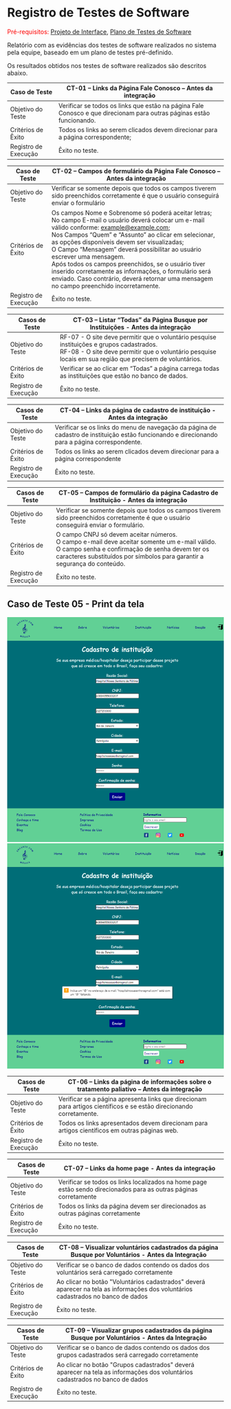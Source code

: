 # Registro de Testes de Software

<span style="color:red">Pré-requisitos: <a href="3-Projeto de Interface.md"> Projeto de Interface</a></span>, <a href="8-Plano de Testes de Software.md"> Plano de Testes de Software</a>

Relatório com as evidências dos testes de software realizados no sistema pela equipe, baseado em um plano de testes pré-definido.

Os resultados obtidos nos testes de software realizados são descritos abaixo. 

|Caso de Teste|CT-01 – Links da Página Fale Conosco – Antes da integração|
|-----|-----|
|Objetivo do Teste|Verificar se todos os links que estão na página Fale Conosco e que direcionam para outras páginas estão funcionando. |
|Critérios de Êxito|Todos os links ao serem clicados devem direcionar para a página correspondente; |
|Registro de Execução  |Êxito no teste.  |

|Caso de Teste|CT-02 – Campos de formulário da Página Fale Conosco – Antes da integração |
|-----|-----|
|Objetivo do Teste|Verificar se somente depois que todos os campos tiverem sido preenchidos corretamente é que o usuário conseguirá enviar o formulário|
|Critérios de Êxito|Os campos Nome e Sobrenome só poderá aceitar letras; <br>No campo E-mail o usuário deverá colocar um e-mail válido conforme: example@example.com;<br> Nos Campos “Quem” e “Assunto” ao clicar em selecionar, as opções disponíveis devem ser visualizadas; <br>O Campo “Mensagem” deverá possibilitar ao usuário escrever uma mensagem. <br>Após todos os campos preenchidos, se o usuário tiver inserido corretamente as informações, o formulário será enviado. Caso contrário, deverá retornar uma mensagem no campo preenchido incorretamente.|
|Registro de Execução  |Êxito no teste.  |

|Casos de Teste|CT-03 – Listar “Todas” da Página Busque por Instituições - Antes da integração |
|-----|-----|
|Objetivo do Teste  |RF-07 - O site deve permitir que o voluntário pesquise instituições e grupos cadastrados. <br>RF-08 - O site deve permitir que o voluntário pesquise locais em sua região que precisem de voluntários. |
|Critérios de Êxito|Verificar se ao clicar em “Todas” a página carrega todas as instituições que estão no banco de dados.|
|Registro de Execução|Êxito no teste.|

|Casos de Teste|CT-04 – Links da página de cadastro de instituição - Antes da integração |
|-----|-----|
|Objetivo do Teste  |Verificar se os links do menu de navegação da página de cadastro de instituição estão funcionando e direcionando para a página correspondente. |
|Critérios de Êxito|Todos os links ao serem clicados devem direcionar para a página correspondente|
|Registro de Execução|Êxito no teste.|

|Casos de Teste|CT-05 – Campos de formulário da página Cadastro de Instituição - Antes da integração |
|-----|-----|
|Objetivo do Teste  |Verificar se somente depois que todos os campos tiverem sido preenchidos corretamente é que o usuário conseguirá enviar o formulário. |
|Critérios de Êxito|O campo CNPJ só devem aceitar números. <br> O campo e-mail deve aceitar somente um e-mail válido. <br>O campo senha e confirmação de senha devem ter os caracteres substituídos por símbolos para garantir a segurança do conteúdo. |
|Registro de Execução|Êxito no teste.|

## Caso de Teste 05 - Print da tela

<img src="img/testecadastro.png">
<img src="img/testecadastro2.png">

|Casos de Teste|CT-06 – Links da página de informações sobre o tratamento paliativo – Antes da integração |
|-----|-----|
|Objetivo do Teste  |Verificar se a página apresenta links que direcionam para artigos científicos e se estão direcionando corretamente.|
|Critérios de Êxito|Todos os links apresentados devem direcionam para artigos científicos em outras páginas web.|
|Registro de Execução|Êxito no teste.|

|Casos de Teste|CT-07 – Links da home page - Antes da integração|
|-----|-----|
|Objetivo do Teste  |Verificar se todos os links localizados na home page estão sendo direcionados para as outras páginas corretamente|
|Critérios de Êxito|Todos os links da página devem ser direcionados as outras páginas corretamente|
|Registro de Execução|Êxito no teste.|

|Casos de Teste|CT-08 – Visualizar voluntários cadastrados da página Busque por Voluntários - Antes da Integração  |
|-----|-----|
|Objetivo do Teste  |Verificar se o banco de dados contendo os dados dos voluntários será carregado corretamente |
|Critérios de Êxito|Ao clicar no botão "Voluntários cadastrados" deverá aparecer na tela as informações dos voluntários cadastrados no banco de dados|
|Registro de Execução|Êxito no teste.|


|Casos de Teste| CT-09 – Visualizar grupos  cadastrados da página Busque por Voluntários - Antes da Integração |
|-----|-----|
|Objetivo do Teste  |Verificar se o banco de dados contendo os dados dos grupos cadastrados será carregado corretamente |
|Critérios de Êxito|Ao clicar no botão "Grupos cadastrados" deverá aparecer na tela as informações dos voluntários cadastrados no banco de dados|
|Registro de Execução|Êxito no teste.|
